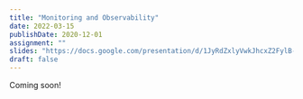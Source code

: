 ```yaml
---
title: "Monitoring and Observability"
date: 2022-03-15
publishDate: 2020-12-01
assignment: ""
slides: "https://docs.google.com/presentation/d/1JyRdZxlyVwkJhcxZ2FylB-zDz4RHSGEgNS9KMG8h3Sc/edit?usp=sharing"
draft: false
---
```


Coming soon!
